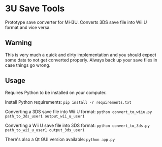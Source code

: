 # 3U Save Tools

Prototype save converter for MH3U. Converts 3DS save file into Wii U format and vice versa.

## **Warning**

This is very much a quick and dirty implementation and you should expect some data to not get converted properly. Always back up your save files in case things go wrong.

## Usage

Requires Python to be installed on your computer.

Install Python requirements:
`pip install -r requirements.txt`

Converting a 3DS save file into Wii U format:
`python convert_to_wiiu.py path_to_3ds_user1 output_wii_u_user1`

Converting a Wii U save file into 3DS format:
`python convert_to_3ds.py path_to_wii_u_user1 output_3ds_user1`

There's also a Qt GUI version available:
`python app.py`
